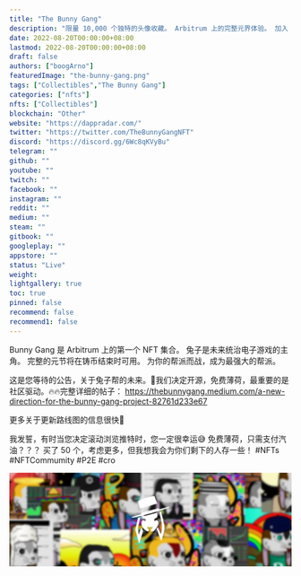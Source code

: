 ```yaml
---
title: "The Bunny Gang"
description: "限量 10,000 个独特的头像收藏。 Arbitrum 上的完整元界体验。 加入 4 个帮派之一，开始为您的领土而战。"
date: 2022-08-20T00:00:00+08:00
lastmod: 2022-08-20T00:00:00+08:00
draft: false
authors: ["boogArno"]
featuredImage: "the-bunny-gang.png"
tags: ["Collectibles","The Bunny Gang"]
categories: ["nfts"]
nfts: ["Collectibles"]
blockchain: "Other"
website: "https://dappradar.com/"
twitter: "https://twitter.com/TheBunnyGangNFT"
discord: "https://discord.gg/6Wc8qKVyBu"
telegram: ""
github: ""
youtube: ""
twitch: ""
facebook: ""
instagram: ""
reddit: ""
medium: ""
steam: ""
gitbook: ""
googleplay: ""
appstore: ""
status: "Live"
weight: 
lightgallery: true
toc: true
pinned: false
recommend: false
recommend1: false
---
```

Bunny Gang 是 Arbitrum 上的第一个 NFT 集合。
兔子是未来统治电子游戏的主角。 完整的元节将在铸币结束时可用。
为你的帮派而战，成为最强大的帮派。

这是您等待的公告，关于兔子帮的未来。🔫我们决定开源，免费薄荷，最重要的是社区驱动。🔥🔥完整详细的帖子：
https://thebunnygang.medium.com/a-new-direction-for-the-bunny-gang-project-82761d233e67

更多关于更新路线图的信息很快👀

我发誓，有时当您决定滚动浏览推特时，您一定很幸运😅 免费薄荷，只需支付汽油？？？ 买了 50 个，考虑更多，但我想我会为你们剩下的人存一些！ #NFTs #NFTCommumity #P2E #cro

![1080x360](1080x360.jpg)



